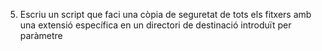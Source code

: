 5. Escriu un script que faci una còpia de seguretat de tots els fitxers amb una
extensió específica en un directori de destinació introduït per paràmetre